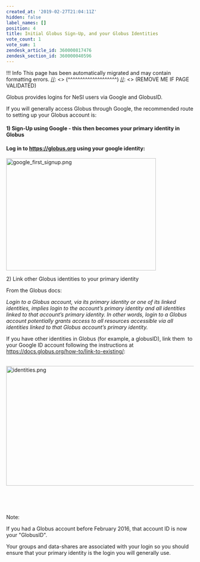 ```yaml
---
created_at: '2019-02-27T21:04:11Z'
hidden: false
label_names: []
position: 4
title: Initial Globus Sign-Up, and your Globus Identities
vote_count: 1
vote_sum: 1
zendesk_article_id: 360000817476
zendesk_section_id: 360000040596
---
```



[//]: <> (REMOVE ME IF PAGE VALIDATED)
[//]: <> (vvvvvvvvvvvvvvvvvvvv)
 !!! Info
     This page has been automatically migrated and may contain formatting errors.
[//]: <> (^^^^^^^^^^^^^^^^^^^^)
[//]: <> (REMOVE ME IF PAGE VALIDATED)
 

Globus provides logins for NeSI users via Google and GlobusID.

If you will generally access Globus through Google, the recommended
route to setting up your Globus account is:

#### 1) Sign-Up using Google - this then becomes your primary identity in Globus

#### Log in to https://globus.org using your google identity:

<img src="assets/images/google_first_signup_0.png" width="402"
height="302" alt="google_first_signup.png" />

2\) Link other Globus identities to your primary identity

From the Globus docs:

*Login to a Globus account, via its primary identity or one of its
linked identities, implies login to the account’s primary identity and
all identities linked to that account’s primary identity. In other
words, login to a Globus account potentially grants access to all
resources accessible via all identities linked to that Globus account’s
primary identity.*

If you have other identities in Globus (for example, a globusID), link
them  to your Google ID account following the instructions at
<https://docs.globus.org/how-to/link-to-existing/>:

 <img src="assets/images/identities_0.png" width="1382" height="322"
alt="identities.png" />

 

 

Note: 

If you had a Globus account before February 2016, that account ID is now
your "GlobusID".

Your groups and data-shares are associated with your login so you should
ensure that your primary identity is the login you will generally use.

 

 

 

 

 

 

 

 

 
